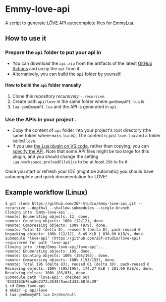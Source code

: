 # Emmy-love-api

A script to generate [LÖVE](https://love2d.org/) API autocomplete files for [EmmyLua](https://github.com/EmmyLua/IntelliJ-EmmyLua).

## How to use it

### Prepare the `api` folder to put your api in

- You can download the `api.zip` from the artifacts of the latest [GitHub Actions](https://github.com/26F-Studio/Emmy-love-api/actions) and unzip the `api` from it.
- Alternatively, you can build the `api` folder by yourself.

#### How to build the `api` folder manually

1. Clone this repository *recursively* `--recursive`.
2. Create path `api/love` in the same folder where `genEmmyAPI.lua` is.
3. `lua genEmmyAPI.lua` and the API is generated in `api`.


### Use the APIs in your project .

- Copy the content of `api` folder into your project's root directory (the same folder where `main.lua` is).  The content is just `love.lua` and a folder called `love`.
- If you use [the Lua plugin on VS code](https://github.com/sumneko/lua-language-server), rather than copying, you can [specify the API](https://github.com/sumneko/lua-language-server/wiki/EmmyLua-Libraries).
Note that some API files might be too large for this plugin, and you should change the setting `Lua.workspace.preloadFileSize` to be at least `250` to fix it.

Once you start or refresh your IDE (might be automatic) you should have autocomplete and quick documentation for LÖVE!

## Example workflow (Linux)

```
$ git clone https://github.com/26F-Studio/Emmy-love-api.git --recursive --depth=1 --shallow-submodules --single-branch
Cloning into 'Emmy-love-api'...
remote: Enumerating objects: 12, done.
remote: Counting objects: 100% (12/12), done.
remote: Compressing objects: 100% (9/9), done.
remote: Total 12 (delta 0), reused 5 (delta 0), pack-reused 0
Unpacking objects: 100% (12/12), 6.49 KiB | 830.00 KiB/s, done.
Submodule 'love-api' (https://github.com/26f-studio/love-api) registered for path 'love-api'
Cloning into '/tmp/Emmy-love-api/love-api'...
remote: Enumerating objects: 195, done.        
remote: Counting objects: 100% (195/195), done.        
remote: Compressing objects: 100% (153/153), done.        
remote: Total 195 (delta 83), reused 81 (delta 30), pack-reused 0        
Receiving objects: 100% (195/195), 174.27 KiB | 281.00 KiB/s, done.
Resolving deltas: 100% (83/83), done.
Submodule path 'love-api': checked out '0333363b76aa8e2372c3545f9aea1d31c68f6c39'
$ cd Emmy-love-api
$ mkdir -p api/love
$ lua genEmmyAPI.lua 2>/dev/null
```
